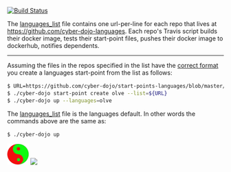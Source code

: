 

[![Build Status](https://travis-ci.org/cyber-dojo/start-points-languages.svg?branch=master)](https://travis-ci.org/cyber-dojo/start-points-languages)

The [languages_list](https://github.com/cyber-dojo/start-points-languages/blob/master/languages_list)
file contains one url-per-line for each repo that lives at
https://github.com/cyber-dojo-languages.
Each repo's Travis script builds their docker image, tests their
start-point files, pushes their docker image to
dockerhub, notifies dependents.

- - - -

Assuming the files in the repos specified in the list have the
[correct format](http://blog.cyber-dojo.org/2016/08/creating-your-own-start-points.html)
you create a languages start-point from the list as follows:

```bash
$ URL=https://github.com/cyber-dojo/start-points-languages/blob/master/languages_list
$ ./cyber-dojo start-point create olve --list=${URL}
$ ./cyber-dojo up --languages=olve
```

The [languages_list](https://github.com/cyber-dojo/start-points-languages/blob/master/languages_list)
file is the languages default. In other words the commands above are the same as:

```
$ ./cyber-dojo up
```

<img src="https://raw.githubusercontent.com/cyber-dojo/nginx/master/images/home_page_logo.png" alt="cyber-dojo yin/yang logo" width="50px" height="50px"/>

<img src="https://github.com/cyber-dojo/start-points-languages/blob/master/setup_default_practice.png" width="700px"/>
